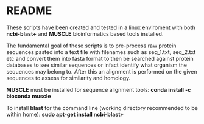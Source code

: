 # README

These scripts have been created and tested in a linux enviroment with both **ncbi-blast+** and **MUSCLE** bioinformatics based tools installed.

The fundamental goal of these scripts is to pre-process raw protein sequences pasted into a text file with filenames such as seq_1.txt, seq_2.txt etc and convert them into fasta format to then be searched against protein databases to see similar sequences or infact identify what organism the sequences may belong to. After this an alignment is performed on the given sequences to assess for similarity and homology.

**MUSCLE** must be installed for sequence alignment tools: **conda install -c bioconda muscle**

To install **blast** for the command line (working directory recommended to be within home): **sudo apt-get install ncbi-blast+**


